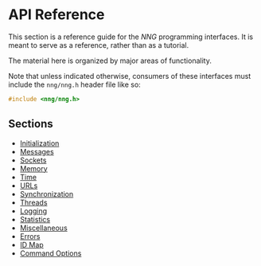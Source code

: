 # API Reference

This section is a reference guide for the _NNG_ programming interfaces.
It is meant to serve as a reference, rather than as a tutorial.

The material here is organized by major areas of functionality.

Note that unless indicated otherwise, consumers of these interfaces must
include the `nng/nng.h` header file like so:

```c
#include <nng/nng.h>
```

## Sections

- [Initialization](init.md)
- [Messages](msg.md)
- [Sockets](sock.md)
- [Memory](memory.md)
- [Time](time.md)
- [URLs](url.md)
- [Synchronization](synch.md)
- [Threads](thr.md)
- [Logging](logging.md)
- [Statistics](stats.md)
- [Miscellaneous](misc.md)
- [Errors](errors.md)
- [ID Map](id_map.md)
- [Command Options](cmd_opts.md)
